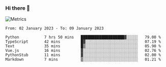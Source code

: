 ### Hi there 👋

![Metrics](https://github.com/radoapx/radoapx/blob/main/github-metrics.svg)

<!--START_SECTION:waka-->

```text
From: 02 January 2023 - To: 09 January 2023

Python           7 hrs 50 mins   ███████████████████▓░░░░░   79.00 %
TypeScript       42 mins         █▓░░░░░░░░░░░░░░░░░░░░░░░   07.19 %
Text             35 mins         █▒░░░░░░░░░░░░░░░░░░░░░░░   05.90 %
Vue.js           16 mins         ▓░░░░░░░░░░░░░░░░░░░░░░░░   02.76 %
PythonStub       11 mins         ▓░░░░░░░░░░░░░░░░░░░░░░░░   02.00 %
Markdown         7 mins          ▒░░░░░░░░░░░░░░░░░░░░░░░░   01.21 %
```

<!--END_SECTION:waka-->

<!--
**radoapx/radoapx** is a ✨ _special_ ✨ repository because its `README.md` (this file) appears on your GitHub profile.

Here are some ideas to get you started:

- 🔭 I’m currently working on ...
- 🌱 I’m currently learning ...
- 👯 I’m looking to collaborate on ...
- 🤔 I’m looking for help with ...
- 💬 Ask me about ...
- 📫 How to reach me: ...
- 😄 Pronouns: ...
- ⚡ Fun fact: ...
-->

